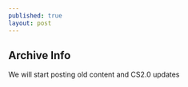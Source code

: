 ```yaml
---
published: true
layout: post
---
```

## Archive Info

We will start posting old content and CS2.0 updates
